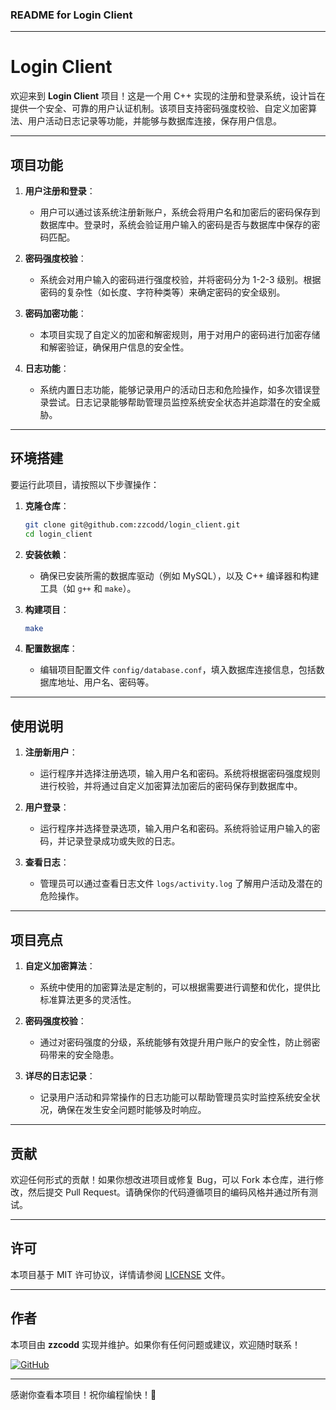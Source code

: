 ### README for Login Client

---

# Login Client

欢迎来到 **Login Client** 项目！这是一个用 C++ 实现的注册和登录系统，设计旨在提供一个安全、可靠的用户认证机制。该项目支持密码强度校验、自定义加密算法、用户活动日志记录等功能，并能够与数据库连接，保存用户信息。

---

## 项目功能

1. **用户注册和登录**：
   - 用户可以通过该系统注册新账户，系统会将用户名和加密后的密码保存到数据库中。登录时，系统会验证用户输入的密码是否与数据库中保存的密码匹配。

2. **密码强度校验**：
   - 系统会对用户输入的密码进行强度校验，并将密码分为 1-2-3 级别。根据密码的复杂性（如长度、字符种类等）来确定密码的安全级别。

3. **密码加密功能**：
   - 本项目实现了自定义的加密和解密规则，用于对用户的密码进行加密存储和解密验证，确保用户信息的安全性。

4. **日志功能**：
   - 系统内置日志功能，能够记录用户的活动日志和危险操作，如多次错误登录尝试。日志记录能够帮助管理员监控系统安全状态并追踪潜在的安全威胁。

---

## 环境搭建

要运行此项目，请按照以下步骤操作：

1. **克隆仓库**：
   ```bash
   git clone git@github.com:zzcodd/login_client.git
   cd login_client
   ```

2. **安装依赖**：
   - 确保已安装所需的数据库驱动（例如 MySQL），以及 C++ 编译器和构建工具（如 `g++` 和 `make`）。
   
3. **构建项目**：
   ```bash
   make
   ```

4. **配置数据库**：
   - 编辑项目配置文件 `config/database.conf`，填入数据库连接信息，包括数据库地址、用户名、密码等。

---

## 使用说明

1. **注册新用户**：
   - 运行程序并选择注册选项，输入用户名和密码。系统将根据密码强度规则进行校验，并将通过自定义加密算法加密后的密码保存到数据库中。

2. **用户登录**：
   - 运行程序并选择登录选项，输入用户名和密码。系统将验证用户输入的密码，并记录登录成功或失败的日志。

3. **查看日志**：
   - 管理员可以通过查看日志文件 `logs/activity.log` 了解用户活动及潜在的危险操作。

---

## 项目亮点

1. **自定义加密算法**：
   - 系统中使用的加密算法是定制的，可以根据需要进行调整和优化，提供比标准算法更多的灵活性。

2. **密码强度校验**：
   - 通过对密码强度的分级，系统能够有效提升用户账户的安全性，防止弱密码带来的安全隐患。

3. **详尽的日志记录**：
   - 记录用户活动和异常操作的日志功能可以帮助管理员实时监控系统安全状况，确保在发生安全问题时能够及时响应。

---

## 贡献

欢迎任何形式的贡献！如果你想改进项目或修复 Bug，可以 Fork 本仓库，进行修改，然后提交 Pull Request。请确保你的代码遵循项目的编码风格并通过所有测试。

---

## 许可

本项目基于 MIT 许可协议，详情请参阅 [LICENSE](LICENSE) 文件。

---

## 作者

本项目由 **zzcodd** 实现并维护。如果你有任何问题或建议，欢迎随时联系！

[![GitHub](https://img.shields.io/badge/GitHub-zzcodd-blue?style=flat-square&logo=github)](https://github.com/zzcodd)

---

感谢你查看本项目！祝你编程愉快！🚀
